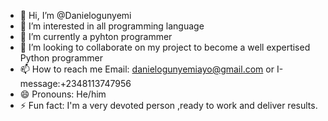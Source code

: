 - 👋 Hi, I’m @Danielogunyemi
- 👀 I’m interested in all programming language
- 🌱 I’m currently a pyhton programmer
- 💞️ I’m looking to collaborate on my project to become a well expertised Python programmer
- 📫 How to reach me Email: danielogunyemiayo@gmail.com or I-message:+2348113747956
- 😄 Pronouns: He/him
- ⚡ Fun fact: I'm a very devoted person ,ready to work and deliver results.

<!---
Danielogunyemi/Danielogunyemi is a ✨ special ✨ repository because its `README.md` (this file) appears on your GitHub profile.
You can click the Preview link to take a look at your changes.
--->
